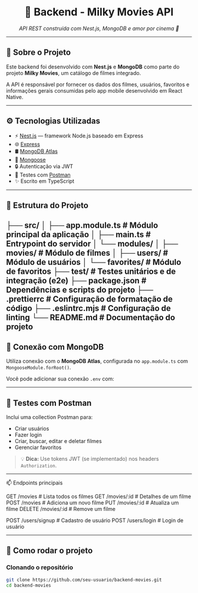 <h1 align="center">🎥 Backend - Milky Movies API</h1>


<p align="center"><i>API REST construída com Nest.js, MongoDB e amor por cinema 🍿</i></p>

---

## 📌 Sobre o Projeto

Este backend foi desenvolvido com **Nest.js** e **MongoDB** como parte do projeto **Milky Movies**, um catálogo de filmes integrado.

A API é responsável por fornecer os dados dos filmes, usuários, favoritos e informações gerais consumidas pelo app mobile desenvolvido em React Native.

---

## ⚙️ Tecnologias Utilizadas

- ⚡ [Nest.js](https://nestjs.com) — framework Node.js baseado em Express
- 🌐 [Express](https://expressjs.com/)
- 🛢️ [MongoDB Atlas](https://www.mongodb.com/cloud/atlas)
- 🔗 [Mongoose](https://mongoosejs.com/)
- 🔒 Autenticação via JWT
- 📩 Testes com [Postman](https://www.postman.com/)
- ✨ Escrito em TypeScript

---

## 📁 Estrutura do Projeto

├── src/
│   ├── app.module.ts          # Módulo principal da aplicação
│   ├── main.ts                # Entrypoint do servidor
│   └── modules/
│       ├── movies/            # Módulo de filmes
│       ├── users/             # Módulo de usuários
│       └── favorites/         # Módulo de favoritos
├── test/                      # Testes unitários e de integração (e2e)
├── package.json               # Dependências e scripts do projeto
├── .prettierrc                # Configuração de formatação de código
├── .eslintrc.mjs              # Configuração de linting
└── README.md                  # Documentação do projeto
---

## 🔌 Conexão com MongoDB

Utiliza conexão com o **MongoDB Atlas**, configurada no `app.module.ts` com `MongooseModule.forRoot()`.

Você pode adicionar sua conexão `.env` com:

---

## 🧪 Testes com Postman

Inclui uma collection Postman para:

- Criar usuários
- Fazer login
- Criar, buscar, editar e deletar filmes
- Gerenciar favoritos

> 💡 **Dica:** Use tokens JWT (se implementado) nos headers `Authorization`.

---

📫 Endpoints principais

GET    /movies             # Lista todos os filmes
GET    /movies/:id         # Detalhes de um filme
POST   /movies             # Adiciona um novo filme
PUT    /movies/:id         # Atualiza um filme
DELETE /movies/:id         # Remove um filme

POST   /users/signup       # Cadastro de usuário
POST   /users/login        # Login de usuário

---

## 🚀 Como rodar o projeto

### Clonando o repositório

```bash
git clone https://github.com/seu-usuario/backend-movies.git
cd backend-movies
